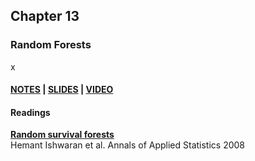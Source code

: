 ## Chapter 13
### Random Forests

x

#### [NOTES](https://github.com/blpercha/mcds-notes/blob/main/pdf/ch13.pdf) | [SLIDES](https://github.com/blpercha/mcds-notes/blob/main/pdf/ch13-guide.pdf) | [VIDEO]() 

#### Readings

**[Random survival forests](https://projecteuclid.org/euclid.aoas/1223908043)**  
Hemant Ishwaran et al. Annals of Applied Statistics 2008
